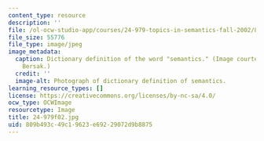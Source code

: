 ```yaml
---
content_type: resource
description: ''
file: /ol-ocw-studio-app/courses/24-979-topics-in-semantics-fall-2002/809b493c49c19623e69229072d9b8875_24-979f02.jpg
file_size: 55776
file_type: image/jpeg
image_metadata:
  caption: Dictionary definition of the word "semantics." (Image courtesy of Daniel
    Bersak.)
  credit: ''
  image-alt: Photograph of dictionary definition of semantics.
learning_resource_types: []
license: https://creativecommons.org/licenses/by-nc-sa/4.0/
ocw_type: OCWImage
resourcetype: Image
title: 24-979f02.jpg
uid: 809b493c-49c1-9623-e692-29072d9b8875
---
```

